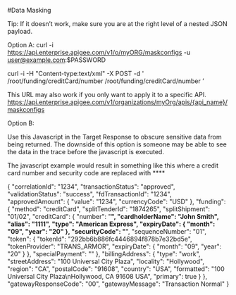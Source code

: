 #Data Masking

Tip: If it doesn’t work, make sure you are at the right level of a nested JSON payload.

Option A:
curl -i https://api.enterprise.apigee.com/v1/o/myORG/maskconfigs -u user@example.com:$PASSWORD

curl -i -H "Content-type:text/xml" -X POST -d '<MaskDataConfiguration>
    <XPathsRequest>
        <XPathRequest>/root/funding/creditCard/number</XPathRequest>
    </XPathsRequest>
    <XPathsResponse>
        <XPathResponse>/root/funding/creditCard/number</XPathResponse>
    </XPathsResponse>
</MaskDataConfiguration>’

This URL may also work if you only want to apply it to a specific API.
https://api.enterprise.apigee.com/v1/organizations/myOrg/apis/{api_name}/maskconfigs

Option B:

Use this Javascript in the Target Response to obscure sensitive data from being returned. The downside of this option is someone may be able to see the data in the trace before the javascript is executed.

The javascript example would result in something like this where a credit card number and security code are replaced with ****

{
    "correlationId": "1234",
    "transactionStatus": "approved",
    "validationStatus": "success",
    "fdTransactionId": "1234",
    "approvedAmount": {
        "value": "1234",
        "currencyCode": "USD"
    },
    "funding": {
        "method": "creditCard",
        "splitTenderId": "1874265",
        "splitShipment": "01/02",
        "creditCard": {
            "number": "****",
            "cardholderName": "John Smith",
            "alias": "1111",
            "type": "American Express",
            "expiryDate": {
                "month": "09",
                "year": "20"
            },
            "securityCode": "****",
            "sequenceNumber": "01",
            "token": {
                "tokenId": "292bb6b886fc4446894f878b7e32bd5e",
                "tokenProvider": "TRANS_ARMOR",
                "expiryDate": {
                    "month": "09",
                    "year": "20"
                }
            },
            "specialPayment": ""
        },
        "billingAddress": {
            "type": "work",
            "streetAddress": "100 Universal City Plaza",
            "locality": "Hollywood",
            "region": "CA",
            "postalCode": "91608",
            "country": "USA",
            "formatted": "100 Universal City Plaza\nHollywood, CA 91608 USA",
            "primary": true
        }
    },
    "gatewayResponseCode": "00",
    "gatewayMessage": "Transaction Normal"
}
